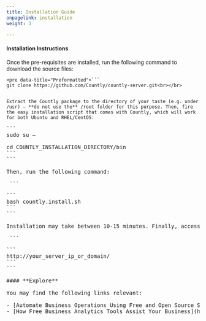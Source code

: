 ```yaml
---
title: Installation Guide
onpagelink: installation
weight: 3

---
```


#### **Installation Instructions**

Once the pre-requisites are installed, run the following command to download the source files:

 ```
<pre data-title="Preformatted">```
git clone https://github.com/Countly/countly-server.git<br></br>
```
```

Extract the Countly package to the directory of your taste (e.g. under /usr) – **do not use the** /root folder for this purpose. Then, fire the easy installation script that comes with Countly, which will work for both Ubuntu and RHEL/CentOS:

 ```
<pre data-title="Preformatted">```
sudo su –<br></br>cd COUNTLY_INSTALLATION_DIRECTORY/bin
```
```

Then, run the following command:

 ```
<pre data-title="Preformatted">```
bash countly.install.sh
```
```

Installation may take between 10-15 minutes. Finally, access your application into the browser at the following link:

 ```
<pre data-title="Preformatted">```
http://your_server_ip_or_domain/
```
```

#### **Explore**

<div class="entry-content">You may find the following links relevant:

- [Automate Business Operations Using Free and Open Source Software](https://blog.containerize.com/2020/08/27/automate-business-operations-using-open-source-software/)
- [How Free Business Analytics Tools Assist Your Business](https://blog.containerize.com/2021/03/12/how-free-business-analytics-tools-assist-your-business/)
 
 </div>
